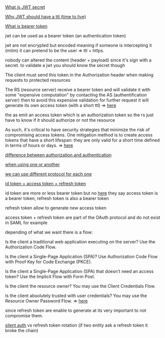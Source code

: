 [What is JWT secret](https://stackoverflow.com/questions/31309759/what-is-secret-key-for-jwt-based-authentication-and-how-to-generate-it)

[Why JWT should have a ttl (time to live)](https://stackoverflow.com/questions/34259248/what-if-jwt-is-stolen)

[What is bearer token](https://www.devopsschool.com/blog/what-is-bearer-token-and-how-it-works/)

jwt can be used as a bearer token (an authentication token)

jwt are not encrypted but encoded meaning if someone is intercepting it (mitm) it can pretend to be the user => ttl + https.

nobody can altered the content (header + payload) since it's sign with a secret. to validate a jwt you should know the secret though

The client must send this token in the Authorization header when making requests to protected resources

The RS (resource server) receive a bearer token and will validate it with some "expensive computation" by contacting the AS (authentification server) then to avoid this expensive validation for further request it will generate its own access token (with a short ttl) => [here](https://stackoverflow.com/questions/12296017/how-to-validate-an-oauth-2-0-access-token-for-a-resource-server)

the as emit an access token which is an authorization token so the rs just have to know if it should authorize or not the resource

As such, it's critical to have security strategies that minimize the risk of compromising access tokens. One mitigation method is to create access tokens that have a short lifespan: they are only valid for a short time defined in terms of hours or days. => [here](https://auth0.com/blog/refresh-tokens-what-are-they-and-when-to-use-them/)

[difference between authorization and authentication](https://auth0.com/intro-to-iam/authentication-vs-authorization)

[when using one or another](https://auth0.com/blog/id-token-access-token-what-is-the-difference/)

[we can use different protocol for each one](https://auth0.com/blog/refresh-tokens-what-are-they-and-when-to-use-them/)

[id token + access token + refresh token](https://auth0.com/blog/refresh-tokens-what-are-they-and-when-to-use-them/)

id token are more or less bearer token but no [here](https://auth0.com/blog/refresh-tokens-what-are-they-and-when-to-use-them/) they say access token is a bearer token, refresh token is also a bearer token

refresh token allow to generate new access token

access token + refresh token are part of the OAuth protocol and do not exist in SAML for example

depending of what we want there is a flow:

Is the client a traditional web application executing on the server? Use the Authorization Code Flow.

Is the client a Single-Page Application (SPA)? Use Authorization Code Flow with Proof Key for Code Exchange (PKCE).

Is the client a Single-Page Application (SPA) that doesn't need an access token? Use the Implicit Flow with Form Post.

Is the client the resource owner? You may use the Client Credentials Flow.

Is the client absolutely trusted with user credentials? You may use the Resource Owner Password Flow. => [here](https://auth0.com/blog/refresh-tokens-what-are-they-and-when-to-use-them/)


since refresh token are enable to generate at its very important to not compromise them.

[silent auth](https://auth0.com/docs/authenticate/login/configure-silent-authentication) vs refresh token rotation (if two entity ask a refresh token it broke the chain)
